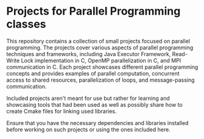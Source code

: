 # Projects for Parallel Programming classes

This repository contains a collection of small projects focused on parallel programming. The projects cover various aspects of parallel programming techniques and frameworks, including Java Executor Framework, Read-Write Lock implementation in C, OpenMP parallelization in C, and MPI communication in C. Each project showcases different parallel programming concepts and provides examples of parallel computation, concurrent access to shared resources, parallelization of loops, and message-passing communication.

Included projects aren't meant for use but rather for learning and showcasing tools that had been used as well as possibly share how to create Cmake files for linking used libraries.

Ensure that you have the necessary dependencies and libraries installed before working on such projects or using the ones included here.

